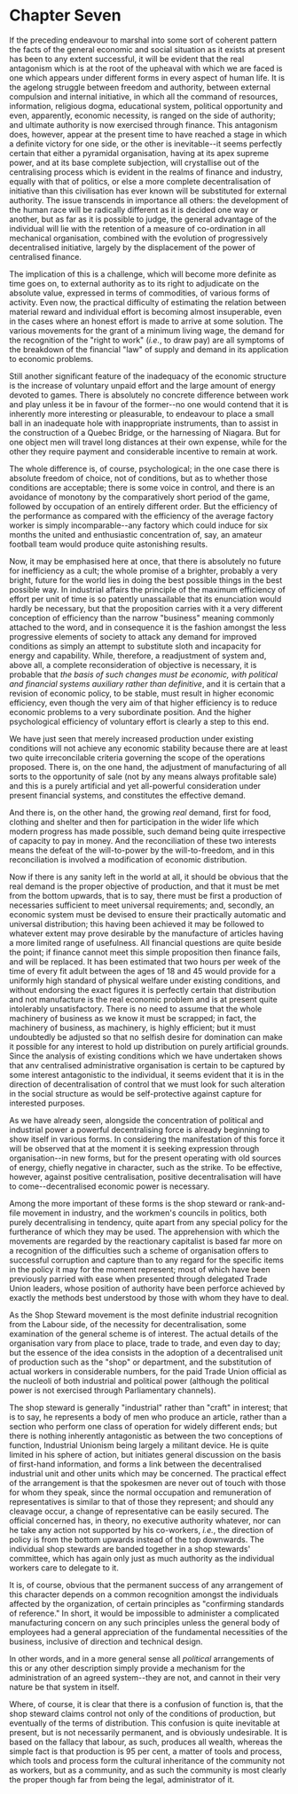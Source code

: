 # Chapter Seven

If the preceding endeavour to marshal into some sort of coherent pattern the facts of the general economic and social situation as it exists at present has been to any extent successful, it will be evident that the real antagonism which is at the root of the upheaval with which we are faced is one which appears under different forms in every aspect of human life. It is the agelong struggle between freedom and authority, between external compulsion and internal initiative, in which all the command of resources, information, religious dogma, educational system, political opportunity and even, apparently, economic necessity, is ranged on the side of authority; and ultimate authority is now exercised through finance. This antagonism does, however, appear at the present time to have reached a stage in which a definite victory for one side, or the other is inevitable--it seems perfectly certain that either a pyramidal organisation, having at its apex supreme power, and at its base complete subjection, will crystallise out of the centralising process which is evident in the realms of finance and industry, equally with that of politics, or else a more complete decentralisation of initiative than this civilisation has ever known will be substituted for external authority. The issue transcends in importance all others: the development of the human race will be radically different as it is decided one way or another, but as far as it is possible to judge, the general advantage of the individual will lie with the retention of a measure of co-ordination in all mechanical organisation, combined with the evolution of progressively decentralised initiative, largely by the displacement of the power of centralised finance.

The implication of this is a challenge, which will become more definite as time goes on, to external authority as to its right to adjudicate on the absolute value, expressed in terms of commodities, of various forms of activity. Even now, the practical difficulty of estimating the relation between material reward and individual effort is becoming almost insuperable, even in the cases where an honest effort is made to arrive at some solution. The various movements for the grant of a minimum living wage, the demand for the recognition of the "right to work" (*i.e.*, to draw pay) are all symptoms of the breakdown of the financial "law" of supply and demand in its application to economic problems.

Still another significant feature of the inadequacy of the economic structure is the increase of voluntary unpaid effort and the large amount of energy devoted to games. There is absolutely no concrete difference between work and play unless it be in favour of the former--no one would contend that it is inherently more interesting or pleasurable, to endeavour to place a small ball in an inadequate hole with inappropriate instruments, than to assist in the construction of a Quebec Bridge, or the harnessing of Niagara. But for one object men will travel long distances at their own expense, while for the other they require payment and considerable incentive to remain at work.

The whole difference is, of course, psychological; in the one case there is absolute freedom of choice, not of conditions, but as to whether those conditions are acceptable; there is some voice in control, and there is an avoidance of monotony by the comparatively short period of the game, followed by occupation of an entirely different order. But the efficiency of the performance as compared with the efficiency of the average factory worker is simply incomparable--any factory which could induce for six months the united and enthusiastic concentration of, say, an amateur football team would produce quite astonishing results.

Now, it may be emphasised here at once, that there is absolutely no future for inefficiency as a cult; the whole promise of a brighter, probably a very bright, future for the world lies in doing the best possible things in the best possible way. In industrial affairs the principle of the maximum efficiency of effort per unit of time is so patently unassailable that its enunciation would hardly be necessary, but that the proposition carries with it a very different conception of efficiency than the narrow "business" meaning commonly attached to the word, and in consequence it is the fashion amongst the less progressive elements of society to attack any demand for improved conditions as simply an attempt to substitute sloth and incapacity for energy and capability. While, therefore, a readjustment of system and, above all, a complete reconsideration of objective is necessary, it is probable that *the basis of such changes must be economic, with political and financial systems auxiliary rather than definitive*, and it is certain that a revision of economic policy, to be stable, must result in higher economic efficiency, even though the very aim of that higher efficiency is to reduce economic problems to a very subordinate position. And the higher psychological efficiency of voluntary effort is clearly a step to this end.

We have just seen that merely increased production under existing conditions will not achieve any economic stability because there are at least two quite irreconcilable criteria governing the scope of the operations proposed. There is, on the one hand, the adjustment of manufacturing of all sorts to the opportunity of sale (not by any means always profitable sale) and this is a purely artificial and yet all-powerful consideration under present financial systems, and constitutes the effective demand.

And there is, on the other hand, the growing *real* demand, first for food, clothing and shelter and then for participation in the wider life which modern progress has made possible, such demand being quite irrespective of capacity to pay in money. And the reconciliation of these two interests means the defeat of the will-to-power by the will-to-freedom, and in this reconciliation is involved a modification of economic distribution.

Now if there is any sanity left in the world at all, it should be obvious that the real demand is the proper objective of production, and that it must be met from the bottom upwards, that is to say, there must be first a production of necessaries sufficient to meet universal requirements; and, secondly, an economic system must be devised to ensure their practically automatic and universal distribution; this having been achieved it may be followed to whatever extent may prove desirable by the manufacture of articles having a more limited range of usefulness. All financial questions are quite beside the point; if finance cannot meet this simple proposition then finance fails, and will be replaced. It has been estimated that two hours per week of the time of every fit adult between the ages of 18 and 45 would provide for a uniformly high standard of physical welfare under existing conditions, and without endorsing the exact figures it is perfectly certain that distribution and not manufacture is the real economic problem and is at present quite intolerably unsatisfactory. There is no need to assume that the whole machinery of business as we know it must be scrapped; in fact, the machinery of business, as machinery, is highly efficient; but it must undoubtedly be adjusted so that no selfish desire for domination can make it possible for any interest to hold up distribution on purely artificial grounds. Since the analysis of existing conditions which we have undertaken shows that anv centralised administrative organisation is certain to be captured by some interest antagonistic to the individual, it seems evident that it is in the direction of decentralisation of control that we must look for such alteration in the social structure as would be self-protective against capture for interested purposes.

As we have already seen, alongside the concentration of political and industrial power a powerful decentralising force is already beginning to show itself in various forms. In considering the manifestation of this force it will be observed that at the moment it is seeking expression through organisation--in new forms, but for the present operating with old sources of energy, chiefly negative in character, such as the strike. To be effective, however, against positive centralisation, positive decentralisation will have to come--decentralised economic power is necessary.

Among the more important of these forms is the shop steward or rank-and-file movement in industry, and the workmen's councils in politics, both purely decentralising in tendency, quite apart from any special policy for the furtherance of which they may be used. The apprehension with which the movements are regarded by the reactionary capitalist is based far more on a recognition of the difficulties such a scheme of organisation offers to successful corruption and capture than to any regard for the specific items in the policy it may for the moment represent; most of which have been previously parried with ease when presented through delegated Trade Union leaders, whose position of authority have been perforce achieved by exactly the methods best understood by those with whom they have to deal.

As the Shop Steward movement is the most definite industrial recognition from the Labour side, of the necessity for decentralisation, some examination of the general scheme is of interest. The actual details of the organisation vary from place to place, trade to trade, and even day to day; but the essence of the idea consists in the adoption of a decentralised unit of production such as the "shop" or department, and the substitution of actual workers in considerable numbers, for the paid Trade Union official as the nucleoli of both industrial and political power (although the political power is not exercised through Parliamentary channels).

The shop steward is generally "industrial" rather than "craft" in interest; that is to say, he represents a body of men who produce an article, rather than a section who perform one class of operation for widely different ends; but there is nothing inherently antagonistic as between the two conceptions of function, Industrial Unionism being largely a militant device. He is quite limited in his sphere of action, but initiates general discussion on the basis of first-hand information, and forms a link between the decentralised industrial unit and other units which may be concerned. The practical effect of the arrangement is that the spokesmen are never out of touch with those for whom they speak, since the normal occupation and remuneration of representatives is similar to that of those they represent; and should any cleavage occur, a change of representative can be easily secured. The official concerned has, in theory, no executive authority whatever, nor can he take any action not supported by his co-workers, *i.e.*, the direction of policy is from the bottom upwards instead of the top downwards. The individual shop stewards are banded together in a shop stewards' committee, which has again only just as much authority as the individual workers care to delegate to it.

It is, of course, obvious that the permanent success of any arrangement of this character depends on a common recognition amongst the individuals affected by the organization, of certain principles as "confirming standards of reference." In short, it would be impossible to administer a complicated manufacturing concern on any such principles unless the general body of employees had a general appreciation of the fundamental necessities of the business, inclusive of direction and technical design.

In other words, and in a more general sense all *political* arrangements of this or any other description simply provide a mechanism for the administration of an agreed system--they are not, and cannot in their very nature be that system in itself.

Where, of course, it is clear that there is a confusion of function is, that the shop steward claims control not only of the conditions of production, but eventually of the terms of distribution. This confusion is quite inevitable at present, but is not necessarily permanent, and is obviously undesirable. It is based on the fallacy that labour, as such, produces all wealth, whereas the simple fact is that production is 95 per cent, a matter of tools and process, which tools and process form the cultural inheritance of the community not as workers, but as a community, and as such the community is most clearly the proper though far from being the legal, administrator of it.
